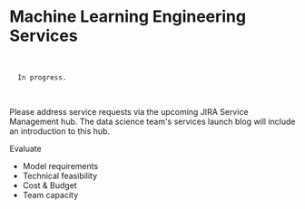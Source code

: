 Machine Learning Engineering Services
=====================================

<br>

```{admonition} Updates Upcoming
  In progress.
```

<br>

Please address service requests via the upcoming JIRA Service Management hub.  The data science team's services
launch blog will include an introduction to this hub.

Evaluate
* Model requirements
* Technical feasibility
* Cost & Budget
* Team capacity

<br>
<br>
<br>
<br>

<br>
<br>
<br>
<br>
